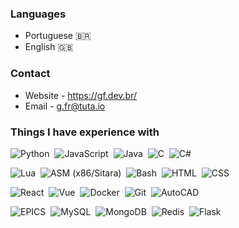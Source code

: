 ### Languages
- Portuguese 🇧🇷
- English 🇬🇧

### Contact
- Website - https://gf.dev.br/
- Email - g.fr@tuta.io

### Things I have experience with

![Python](https://img.shields.io/badge/-Python-333333?style=flat&logo=python)&nbsp;
![JavaScript](https://img.shields.io/badge/-JavaScript-333333?style=flat&logo=javascript)&nbsp;
![Java](https://img.shields.io/badge/-Java-333333?style=flat&logo=Java&logoColor=FFA518)&nbsp;
![C](https://img.shields.io/badge/-C-333333?style=flat&logo=C&logoColor=A8B9CC)&nbsp;
![C#](https://img.shields.io/badge/-CSharp-333333?style=flat&logo=Csharp&logoColor=A8B9CC)&nbsp;

![Lua](https://img.shields.io/badge/-Lua%20-333333.svg?&style=flat&logo=Lua)&nbsp;
![ASM (x86/Sitara)](https://img.shields.io/badge/-ASM%20(x86/Sitara)%20-333333.svg?&style=flat)&nbsp;
![Bash](https://img.shields.io/badge/-Bash%20-333333.svg?&style=flat&logo=gnu-bash)&nbsp;
![HTML](https://img.shields.io/badge/-HTML%20-333333.svg?&style=flat&logo=html5)&nbsp;
![CSS](https://img.shields.io/badge/-CSS%20-333333.svg?&style=flat&logo=css3)&nbsp;

![React](https://img.shields.io/badge/-React-333333?style=flat&logo=react)&nbsp;
![Vue](https://img.shields.io/badge/-Vue-333333?style=flat&logo=Vue.js)&nbsp;
![Docker](https://img.shields.io/badge/-Docker-333333?style=flat&logo=docker)&nbsp;
![Git](https://img.shields.io/badge/-Git-333333?style=flat&logo=git)&nbsp;
![AutoCAD](https://img.shields.io/badge/-AutoCAD-333333?style=flat&logo=autodesk)&nbsp;

![EPICS](https://img.shields.io/badge/-EPICS-333333?style=flat)&nbsp;
![MySQL](https://img.shields.io/badge/-MySQL-333333.svg?&style=flat&logo=mysql&logoColor=A8B9CC)&nbsp;
![MongoDB](https://img.shields.io/badge/-MongoDB-333333.svg?&style=flat&logo=mongodb)&nbsp;
![Redis](https://img.shields.io/badge/-Redis-333333.svg?&style=flat&logo=redis)&nbsp;
![Flask](https://img.shields.io/badge/-Flask-333333?style=flat&logo=Flask&logoColor=A8B9CC)&nbsp;
